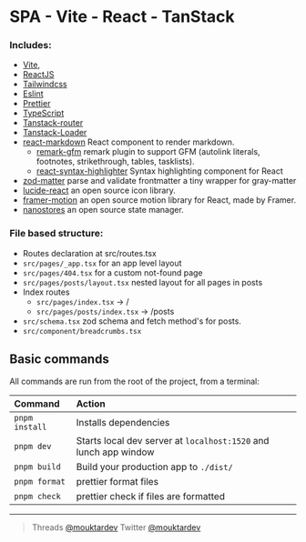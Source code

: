 # SPA - Vite - React - TanStack

### Includes:

- [Vite](https://vitejs.dev),
- [ReactJS](https://reactjs.org)
- [Tailwindcss](https://tailwindcss.com)
- [Eslint](https://eslint.org)
- [Prettier](https://prettier.io)
- [TypeScript](https://www.typescriptlang.org)
- [Tanstack-router](https://tanstack.com/router/v1)
- [Tanstack-Loader](https://tanstack.com/)
- [react-markdown](https://github.com/remarkjs/react-markdown) React component to render markdown.
  - [remark-gfm](https://github.com/remarkjs/remark-gfm) remark plugin to support GFM (autolink literals, footnotes, strikethrough, tables, tasklists).
  - [react-syntax-highlighter](https://github.com/react-syntax-highlighter/react-syntax-highlighter) Syntax highlighting component for React
- [zod-matter](https://github.com/HiDeoo/zod-matter) parse and validate frontmatter a tiny wrapper for gray-matter
- [lucide-react](https://lucide.dev/) an open source icon library.
- [framer-motion](https://github.com/framer/motion) an open source motion library for React, made by Framer.
- [nanostores](https://github.com/nanostores/nanostores) an open source state manager.

### File based structure:

- Routes declaration at src/routes.tsx
- `src/pages/_app.tsx` for an app level layout
- `src/pages/404.tsx` for a custom not-found page
- `src/pages/posts/layout.tsx` nested layout for all pages in posts
- Index routes
  - `src/pages/index.tsx` → /
  - `src/pages/posts/index.tsx` → /posts
- `src/schema.tsx` zod schema and fetch method's for posts.
- `src/component/breadcrumbs.tsx`

## Basic commands

All commands are run from the root of the project, from a terminal:

| Command        | Action                                                           |
| :------------- | :--------------------------------------------------------------- |
| `pnpm install` | Installs dependencies                                            |
| `pnpm dev`     | Starts local dev server at `localhost:1520` and lunch app window |
| `pnpm build`   | Build your production app to `./dist/`                           |
| `pnpm format`  | prettier format files                                            |
| `pnpm check`   | prettier check if files are formatted                            |

---

> Threads [@mouktardev](https://www.threads.net/@mouktardev) Twitter [@mouktardev](https://twitter.com/mouktardev)
